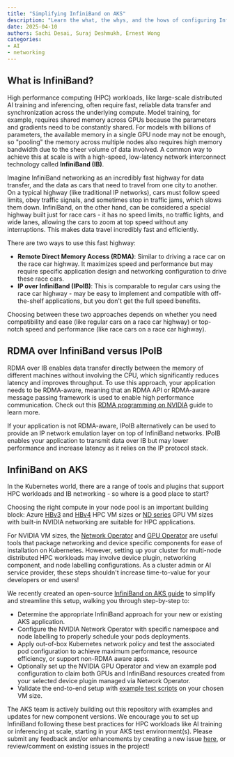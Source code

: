 ```yaml
---
title: "Simplifying InfiniBand on AKS"
description: "Learn the what, the whys, and the hows of configuring InfiniBand networking for high performance compute (HPC) workloads on AKS"
date: 2025-04-10
authors: Sachi Desai, Suraj Deshmukh, Ernest Wong
categories: 
- AI
- networking
---
```


## What is InfiniBand?

High performance computing (HPC) workloads, like large-scale distributed AI training and inferencing, often require fast, reliable data transfer and synchronization across the underlying compute. Model training, for example, requires shared memory across GPUs because the parameters and gradients need to be constantly shared. For models with billions of parameters, the available memory in a single GPU node may not be enough, so "pooling" the memory across multiple nodes also requires high memory bandwidth due to the sheer volume of data involved. A common way to achieve this at scale is with a high-speed, low-latency network interconnect technology called **InfiniBand (IB)**. 

Imagine InfiniBand networking as an incredibly fast highway for data transfer, and the data as cars that need to travel from one city to another. On a typical highway (like traditional IP networks), cars must follow speed limits, obey traffic signals, and sometimes stop in traffic jams, which slows them down.
InfiniBand, on the other hand, can be considered a special highway built just for race cars - it has no speed limits, no traffic lights, and wide lanes, allowing the cars to zoom at top speed without any interruptions. This makes data travel incredibly fast and efficiently.

There are two ways to use this fast highway:
- **Remote Direct Memory Access (RDMA)**: Similar to driving a race car on the race car highway. It maximizes speed and performance but may require specific application design and networking configuration to drive these race cars.
- **IP over InfiniBand (IPoIB)**: This is comparable to regular cars using the race car highway - may be easy to implement and compatible with off-the-shelf applications, but you don't get the full speed benefits.

Choosing between these two approaches depends on whether you need compatibility and ease (like regular cars on a race car highway) or top-notch speed and performance (like race cars on a race car highway).

## RDMA over InfiniBand versus IPoIB

RDMA over IB enables data transfer directly between the memory of different machines without involving the CPU, which significantly reduces latency and improves throughput. To use this approach, your application needs to be RDMA-aware, meaning that an RDMA API or RDMA-aware message passing framework is used to enable high performance communication. Check out this [RDMA programming on NVIDIA](https://docs.nvidia.com/networking/display/rdmaawareprogrammingv17/rdma-aware+programming+overview) guide to learn more.

If your application is not RDMA-aware, IPoIB alternatively can be used to provide an IP network emulation layer on top of InfiniBand networks. IPoIB enables your application to transmit data over IB but may lower performance and increase latency as it relies on the IP protocol stack.

## InfiniBand on AKS

In the Kubernetes world, there are a range of tools and plugins that support HPC workloads and IB networking - so where is a good place to start?

Choosing the right compute in your node pool is an important building block: Azure [HBv3](https://learn.microsoft.com/en-us/azure/virtual-machines/sizes/high-performance-compute/hbv3-series?tabs=sizebasic) and [HBv4](https://learn.microsoft.com/en-us/azure/virtual-machines/sizes/high-performance-compute/hbv4-series?tabs=sizebasic) HPC VM sizes or [ND series](https://learn.microsoft.com/en-us/azure/virtual-machines/sizes/gpu-accelerated/nd-family) GPU VM sizes with built-in NVIDIA networking are suitable for HPC applications. 

For NVIDIA VM sizes, the [Network Operator](https://docs.nvidia.com/networking/display/cokan10/network+operator) and [GPU Operator](https://docs.nvidia.com/datacenter/cloud-native/gpu-operator/latest/getting-started.html) are useful tools that package networking and device specific components for ease of installation on Kubernetes. However, setting up your cluster for multi-node distributed HPC workloads may involve device plugin, networking component, and node labelling configurations. As a cluster admin or AI service provider, these steps shouldn't increase time-to-value for your developers or end users! 

We recently created an open-source [InfiniBand on AKS guide](https://azure.github.io/aks-rdma-infiniband/) to simplify and streamline this setup, walking you through step-by-step to:
- Determine the appropriate InfiniBand approach for your new or existing AKS application.
- Configure the NVIDIA Network Operator with specific namespace and node labelling to properly schedule your pods deployments.
- Apply out-of-box Kubernetes network policy and test the associated pod configuration to achieve maximum performance, resource efficiency, or support non-RDMA aware apps.
- Optionally set up the NVIDIA GPU Operator and view an example pod configuration to claim both GPUs and InfiniBand resources created from your selected device plugin managed via Network Operator.
- Validate the end-to-end setup with [example test scripts](https://github.com/Azure/aks-rdma-infiniband/tree/main/tests) on your chosen VM size.

The AKS team is actively building out this repository with examples and updates for new component versions. We encourage you to set up InfiniBand following these best practices for HPC workloads like AI training or inferencing at scale, starting in your AKS test environment(s). Please submit any feedback and/or enhancements by creating a new issue [here](https://github.com/Azure/aks-rdma-infiniband/issues), or review/comment on existing issues in the project!